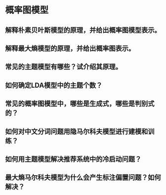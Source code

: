 # 概率图模型

## 解释朴素贝叶斯模型的原理，并给出概率图模型表示。

## 解释最大熵模型的原理，并给出概率图表示。

## 常见的主题模型有哪些？试介绍其原理。

## 如何确定LDA模型中的主题个数？

## 常见的概率图模型中，哪些是生成式，哪些是判别式的？

## 如何对中文分词问题用隐马尔科夫模型进行建模和训练？

## 如何用主题模型解决推荐系统中的冷启动问题？

## 最大熵马尔科夫模型为什么会产生标注偏置问题？如何解决？

